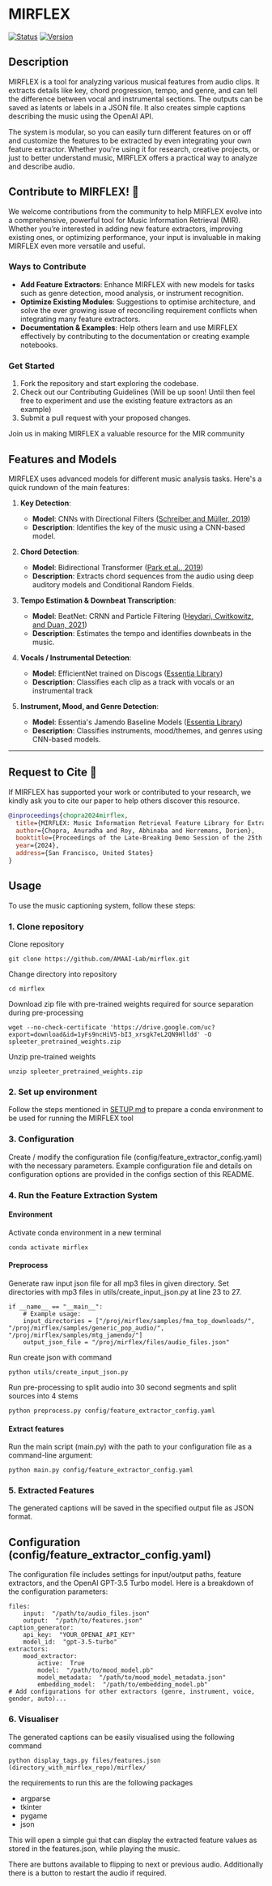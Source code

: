# MIRFLEX

[![Status](https://img.shields.io/badge/status-stable-green.svg)](https://github.com/AMAAI-Lab/mirflex) [![Version](https://img.shields.io/badge/version-v1.0.0-blue.svg)](https://github.com/AMAAI-Lab/mirflex)

## Description

MIRFLEX is a tool for analyzing various musical features from audio clips. It extracts details like key, chord progression, tempo, and genre, and can tell the difference between vocal and instrumental sections. The outputs can be saved as latents or labels in a JSON file. It also creates simple captions describing the music using the OpenAI API.

The system is modular, so you can easily turn different features on or off and customize the features to be extracted by even integrating your own feature extractor. Whether you're using it for research, creative projects, or just to better understand music, MIRFLEX offers a practical way to analyze and describe audio.

## Contribute to MIRFLEX! 🚀 

We welcome contributions from the community to help MIRFLEX evolve into a comprehensive, powerful tool for Music Information Retrieval (MIR). Whether you’re interested in adding new feature extractors, improving existing ones, or optimizing performance, your input is invaluable in making MIRFLEX even more versatile and useful.

### Ways to Contribute
- **Add Feature Extractors**: Enhance MIRFLEX with new models for tasks such as genre detection, mood analysis, or instrument recognition.
- **Optimize Existing Modules**: Suggestions to optimise architecture, and solve the ever growing issue of reconciling requirement conflicts when integrating many feature extractors.
- **Documentation & Examples**: Help others learn and use MIRFLEX effectively by contributing to the documentation or creating example notebooks.

### Get Started
1. Fork the repository and start exploring the codebase.
2. Check out our Contributing Guidelines (Will be up soon! Until then feel free to experiment and use the existing feature extractors as an example)
3. Submit a pull request with your proposed changes.

Join us in making MIRFLEX a valuable resource for the MIR community

## Features and Models

MIRFLEX uses advanced models for different music analysis tasks. Here's a quick rundown of the main features:

1. **Key Detection**: 
   - **Model**: CNNs with Directional Filters ([Schreiber and Müller, 2019](https://github.com/hendriks73/key-cnn))
   - **Description**: Identifies the key of the music using a CNN-based model.
   
2. **Chord Detection**:
   - **Model**: Bidirectional Transformer ([Park et al., 2019](https://github.com/jayg996/BTC-ISMIR19))
   - **Description**: Extracts chord sequences from the audio using deep auditory models and Conditional Random Fields.

3. **Tempo Estimation & Downbeat Transcription**:
   - **Model**: BeatNet: CRNN and Particle Filtering ([Heydari, Cwitkowitz, and Duan, 2021](https://github.com/mjhydri/BeatNet))
   - **Description**: Estimates the tempo and identifies downbeats in the music.

4. **Vocals / Instrumental Detection**:
   - **Model**: EfficientNet trained on Discogs ([Essentia Library](https://essentia.upf.edu))
   - **Description**: Classifies each clip as a track with vocals or an instrumental track

5. **Instrument, Mood, and Genre Detection**:
   - **Model**: Essentia's Jamendo Baseline Models ([Essentia Library](https://essentia.upf.edu))
   - **Description**: Classifies instruments, mood/themes, and genres using CNN-based models.

---

## Request to Cite 🙏

If MIRFLEX has supported your work or contributed to your research, we kindly ask you to cite our paper to help others discover this resource.

```bibtex
@inproceedings{chopra2024mirflex,
  title={MIRFLEX: Music Information Retrieval Feature Library for Extraction},
  author={Chopra, Anuradha and Roy, Abhinaba and Herremans, Dorien},
  booktitle={Proceedings of the Late-Breaking Demo Session of the 25th International Society for Music Information Retrieval Conference (ISMIR)},
  year={2024},
  address={San Francisco, United States}
}
```

## Usage

To use the music captioning system, follow these steps:

### 1. Clone repository

Clone repository
```
git clone https://github.com/AMAAI-Lab/mirflex.git
```

Change directory into repository

```
cd mirflex
```

Download zip file with pre-trained weights required for source separation during pre-processing
```
wget --no-check-certificate 'https://drive.google.com/uc?export=download&id=1yFs9ncHiV5-bI3_xrsgk7eL2QN9Hlldd' -O spleeter_pretrained_weights.zip
```

Unzip pre-trained weights 
```
unzip spleeter_pretrained_weights.zip
```

### 2. Set up environment

Follow the steps mentioned in [SETUP.md](SETUP.md) to prepare a conda environment to be used for running the MIRFLEX tool

### 3. Configuration

Create / modify the configuration file (config/feature_extractor_config.yaml) with the necessary parameters. Example configuration file and details on configuration options are provided in the configs section of this README.

### 4. Run the Feature Extraction System

#### Environment

Activate conda environment in a new terminal
```
conda activate mirflex
```

#### Preprocess

Generate raw input json file for all mp3 files in given directory. Set directories with mp3 files in utils/create_input_json.py at line 23 to 27.

```
if __name__ == "__main__":
    # Example usage:
    input_directories = ["/proj/mirflex/samples/fma_top_downloads/", "/proj/mirflex/samples/generic_pop_audio/", "/proj/mirflex/samples/mtg_jamendo/"]
    output_json_file = "/proj/mirflex/files/audio_files.json"

```

Run create json with command

```
python utils/create_input_json.py
```

Run pre-processing to split audio into 30 second segments and split sources into 4 stems

```
python preprocess.py config/feature_extractor_config.yaml
```


#### Extract features

Run the main script (main.py) with the path to your configuration file as a command-line argument:

```
python main.py config/feature_extractor_config.yaml
```

### 5. Extracted Features

The generated captions will be saved in the specified output file as JSON format.

## Configuration (config/feature_extractor_config.yaml)

The configuration file includes settings for input/output paths, feature extractors, and the OpenAI GPT-3.5 Turbo model. Here is a breakdown of the configuration parameters:

    files:
	    input:  "/path/to/audio_files.json"
	    output:  "/path/to/features.json"
	caption_generator:
		api_key:  "YOUR_OPENAI_API_KEY"
		model_id:  "gpt-3.5-turbo"
	extractors:
		mood_extractor:
			active:  True
			model:  "/path/to/mood_model.pb"
			model_metadata:  "/path/to/mood_model_metadata.json"
			embedding_model:  "/path/to/embedding_model.pb"
	# Add configurations for other extractors (genre, instrument, voice, gender, auto)...


### 6. Visualiser

The generated captions can be easily visualised using the following command

```
python display_tags.py files/features.json (directory_with_mirflex_repo)/mirflex/
```

the requirements to run this are the following packages
- argparse
- tkinter
- pygame
- json

This will open a simple gui that can display the extracted feature values as stored in the features.json, while playing the music.

There are buttons available to flipping to next or previous audio. Additionally there is a button to restart the audio if required.